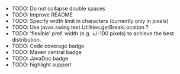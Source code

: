 * TODO: Do not collapse double spaces
* TODO: Improve README
* TODO: Specify width limit in characters (currently only in pixels)
* TODO: Use javax.swing.text.Utilities.getBreakLocation ?
* TODO: 'flexible' pref. width (e.g. +/-100 pixels) to achieve the best distribution.
* TODO: Code coverage badge
* TODO: Maven central badge
* TODO: JavaDoc badge
* TODO: highlight support
